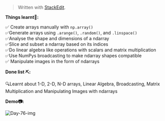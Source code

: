 ﻿<!DOCTYPE html>
<html>

<head>
  <meta charset="utf-8">
  <meta name="viewport" content="width=device-width, initial-scale=1.0">
  <title>Day-76</title>
  <link rel="stylesheet" href="https://stackedit.io/style.css" />
</head>

<body class="stackedit">
  <div class="stackedit__html"><blockquote>
<p>Written with <a href="https://stackedit.io/">StackEdit</a>.</p>
</blockquote>
<p><strong>Things learnt📝:</strong></p>
<p>✅ Create arrays manually with <code>np.array()</code><br>
✅Generate arrays using <code>.arange()</code>, <code>.random()</code>, and <code>.linspace()</code><br>
✅Analyse the shape and dimensions of a ndarray<br>
✅Slice and subset a ndarray based on its indices<br>
✅Do linear algebra like operations with scalars and matrix multiplication<br>
✅Use NumPys broadcasting to make ndarray shapes compatible<br>
✅ Manipulate images in the form of ndarrays</p>
<p><strong>Done list ⛏️:</strong></p>
<p>🔍Learnt about 1-D, 2-D, N-D arrays, Linear Algebra, Broadcasting, Matrix Multiplication and Manipulating Images with ndarrays</p>
<p><strong>Demo📷:</strong></p>
<p><img src="https://i.imgur.com/W5tj6I0.png" alt="Day-76-img"></p>
</div>
</body>

</html>
